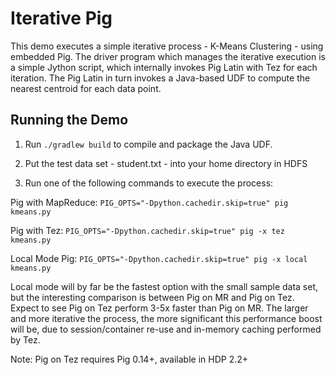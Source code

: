 Iterative Pig 
========================

This demo executes a simple iterative process - K-Means Clustering - using embedded Pig. The driver program which manages the iterative execution is a simple Jython script, which internally invokes Pig Latin with Tez for each iteration. The Pig Latin in turn invokes a Java-based UDF to compute the nearest centroid for each data point.

Running the Demo
----------------

1. Run ```./gradlew build``` to compile and package the Java UDF.

2. Put the test data set - student.txt - into your home directory in HDFS

3. Run one of the following commands to execute the process:

Pig with MapReduce: ```PIG_OPTS="-Dpython.cachedir.skip=true" pig kmeans.py```

Pig with Tez: ```PIG_OPTS="-Dpython.cachedir.skip=true" pig -x tez kmeans.py```

Local Mode Pig: ```PIG_OPTS="-Dpython.cachedir.skip=true" pig -x local kmeans.py```

Local mode will by far be the fastest option with the small sample data set, but the interesting comparison is between Pig on MR and Pig on Tez. Expect to see Pig on Tez perform 3-5x faster than Pig on MR. The larger and more iterative the process, the more significant this performance boost will be, due to session/container re-use and in-memory caching performed by Tez.

Note: Pig on Tez requires Pig 0.14+, available in HDP 2.2+ 
